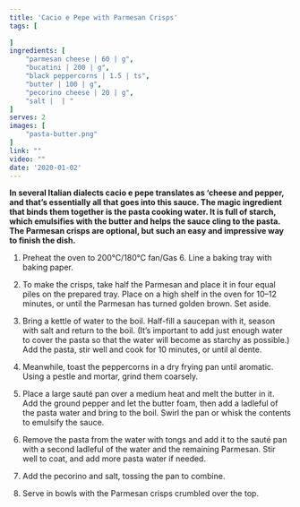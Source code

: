 ```yaml
---
title: 'Cacio e Pepe with Parmesan Crisps'
tags: [
    
]
ingredients: [
    "parmesan cheese | 60 | g",
    "bucatini | 200 | g",
    "black peppercorns | 1.5 | ts",
    "butter | 100 | g",
    "pecorino cheese | 20 | g",
    "salt |  | "
]
serves: 2
images: [
    "pasta-butter.png"
]
link: ""
video: ""
date: '2020-01-02'
---
```


**In several Italian dialects cacio e pepe translates as ‘cheese and
pepper, and that’s essentially all that goes into this sauce. The
magic ingredient that binds them together is the pasta cooking
water. It is full of starch, which emulsifies with the butter and helps
the sauce cling to the pasta. The Parmesan crisps are optional, but
such an easy and impressive way to finish the dish.**

1. Preheat the oven to 200°C/180°C fan/Gas 6. Line a baking tray
with baking paper.

2. To make the crisps, take half the Parmesan and place it in four
equal piles on the prepared tray. Place on a high shelf in the
oven for 10–12 minutes, or until the Parmesan has turned golden
brown. Set aside.

3. Bring a kettle of water to the boil. Half-fill a saucepan with it,
season with salt and return to the boil. (It’s important to add just
enough water to cover the pasta so that the water will become
as starchy as possible.) Add the pasta, stir well and cook for 10
minutes, or until al dente.

4. Meanwhile, toast the peppercorns in a dry frying pan until
aromatic. Using a pestle and mortar, grind them coarsely.

5. Place a large sauté pan over a medium heat and melt the butter
in it. Add the ground pepper and let the butter foam, then add a
ladleful of the pasta water and bring to the boil. Swirl the pan or
whisk the contents to emulsify the sauce.

6. Remove the pasta from the water with tongs and add it to the
sauté pan with a second ladleful of the water and the remaining
Parmesan. Stir well to coat, and add more pasta water if
needed.

7. Add the pecorino and salt, tossing the pan to combine.

8. Serve in bowls with the Parmesan crisps crumbled over the top.

